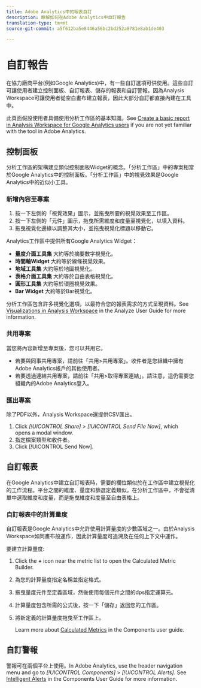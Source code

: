 ```yaml
---
title: Adobe Analytics中的報表自訂
description: 瞭解如何在Adobe Analytics中自訂報告
translation-type: tm+mt
source-git-commit: a5f612ba5e8446a56bc2bd252a8781e8ab1de403

---
```



# 自訂報告

在協力廠商平台(例如Google Analytics)中，有一些自訂選項可供使用。這些自訂可讓使用者建立控制面板、自訂報表、儲存的報表和自訂警報。因為Analysis Workspace可讓使用者從空白畫布建立報表，因此大部分自訂都直接內建在工具中。

此頁面假設使用者具備使用分析工作區的基本知識。See [Create a basic report in Analysis Workspace for Google Analytics users](reports/create-report.md) if you are not yet familiar with the tool in Adobe Analytics.

## 控制面板

分析工作區的架構建立類似控制面板Widget的概念。「分析工作區」中的專案相當於Google Analytics中的控制面板。「分析工作區」中的視覺效果是Google Analytics中的近似小工具。

### 新增內容至專案

1. 按一下左側的「視覺效果」圖示，並拖曳所要的視覺效果至工作區。
2. 按一下左側的「元件」圖示，拖曳所需維度和度量至視覺化，以填入資料。
3. 拖曳視覺化邊緣以調整其大小，並拖曳視覺化標題以移動它。

Analytics工作區中提供所有Google Analytics Widget：

* **量度介面工具集** 大約等於摘要數字視覺化。
* **時間軸Widget** 大約等於線條視覺效果。
* **地域工具集** 大約等於地圖視覺化。
* **表格介面工具集** 大約等於自由表格視覺化。
* **圓形工具集** 大約等於環圈視覺效果。
* **Bar Widget** 大約等於Bar視覺化。

分析工作區包含許多視覺化選項，以最符合您的報表需求的方式呈現資料。See [Visualizations in Analysis Workspace](../../analyze/analysis-workspace/visualizations/freeform-analysis-visualizations.md) in the Analyze User Guide for more information.

### 共用專案

當您將內容新增至專案後，您可以共用它。

* 若要與同事共用專案，請前往「共用&gt;共用專案」。收件者是您組織中擁有Adobe Analytics帳戶的其他使用者。
* 若要透過連結共用專案，請前往「共用&gt;取得專案連結」。請注意，這仍需要您組織內的Adobe Analytics登入。

### 匯出專案

除了PDF以外，Analysis Workspace還提供CSV匯出。

1. Click *[!UICONTROL Share]* &gt; *[!UICONTROL Send File Now]*, which opens a modal window.
2. 指定檔案類型和收件者。
3. Click [!UICONTROL Send Now].

## 自訂報表

在Google Analytics中建立自訂報表時，需要的欄位類似於在工作區中建立視覺化的工作流程。平台之間的維度、量度和篩選定義類似。在分析工作區中，不會從清單中選取維度和度量，而是拖曳維度和度量至自由表格上。

### 自訂報表中的計算量度

自訂報表是Google Analytics中允許使用計算量度的少數區域之一。由於Analysis Workspace如同畫布般運作，因此計算量度可追溯及在任何上下文中運作。

要建立計算量度:

1. Click the **+** icon near the metric list to open the Calculated Metric Builder.
2. 為您的計算量度指定名稱並指定格式。
3. 拖曳量度元件至定義區域，然後使用每個元件之間的dps指定運算元。
4. 計算量度包含所需的公式後，按一下「儲存」返回您的工作區。
5. 將新定義的計算量度拖曳至工作區上。

   Learn more about [Calculated Metrics](../../components/c-variables/c-metrics/calculated-metric.md) in the Components user guide.

## 自訂警報

警報可在兩個平台上使用。In Adobe Analytics, use the header navigation menu and go to *[!UICONTROL Components]* &gt; *[!UICONTROL Alerts]*. See [Intelligent Alerts](../../components/c-alerts/intellligent-alerts.md) in the Components User Guide for more information.
